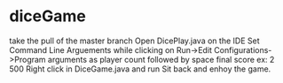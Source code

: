# diceGame
take the pull of the master branch
Open DicePlay.java on the IDE
Set Command Line Arguements while clicking on Run->Edit Configurations->Program arguments as player count followed by space final score
ex: 2 500
Right click in DiceGame.java and run
Sit back and enhoy the game.
